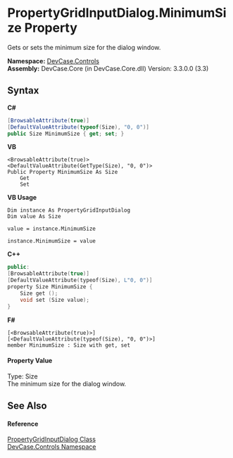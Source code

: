 # PropertyGridInputDialog.MinimumSize Property 
 

Gets or sets the minimum size for the dialog window.

**Namespace:**&nbsp;<a href="N_DevCase_Controls">DevCase.Controls</a><br />**Assembly:**&nbsp;DevCase.Core (in DevCase.Core.dll) Version: 3.3.0.0 (3.3)

## Syntax

**C#**<br />
``` C#
[BrowsableAttribute(true)]
[DefaultValueAttribute(typeof(Size), "0, 0")]
public Size MinimumSize { get; set; }
```

**VB**<br />
``` VB
<BrowsableAttribute(true)>
<DefaultValueAttribute(GetType(Size), "0, 0")>
Public Property MinimumSize As Size
	Get
	Set
```

**VB Usage**<br />
``` VB Usage
Dim instance As PropertyGridInputDialog
Dim value As Size

value = instance.MinimumSize

instance.MinimumSize = value
```

**C++**<br />
``` C++
public:
[BrowsableAttribute(true)]
[DefaultValueAttribute(typeof(Size), L"0, 0")]
property Size MinimumSize {
	Size get ();
	void set (Size value);
}
```

**F#**<br />
``` F#
[<BrowsableAttribute(true)>]
[<DefaultValueAttribute(typeof(Size), "0, 0")>]
member MinimumSize : Size with get, set

```


#### Property Value
Type: Size<br />The minimum size for the dialog window.

## See Also


#### Reference
<a href="T_DevCase_Controls_PropertyGridInputDialog">PropertyGridInputDialog Class</a><br /><a href="N_DevCase_Controls">DevCase.Controls Namespace</a><br />